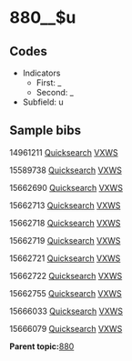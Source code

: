 # 880\_\_$u

## Codes

-   Indicators
    -   First: \_
    -   Second: \_
-   Subfield: u

## Sample bibs

14961211 [Quicksearch](https://search.library.yale.edu/catalog/14961211) [VXWS](http://prodorbis.library.yale.edu:7014/vxws/GetHoldingsService?bibId=14961211)

15589738 [Quicksearch](https://search.library.yale.edu/catalog/15589738) [VXWS](http://prodorbis.library.yale.edu:7014/vxws/GetHoldingsService?bibId=15589738)

15662690 [Quicksearch](https://search.library.yale.edu/catalog/15662690) [VXWS](http://prodorbis.library.yale.edu:7014/vxws/GetHoldingsService?bibId=15662690)

15662713 [Quicksearch](https://search.library.yale.edu/catalog/15662713) [VXWS](http://prodorbis.library.yale.edu:7014/vxws/GetHoldingsService?bibId=15662713)

15662718 [Quicksearch](https://search.library.yale.edu/catalog/15662718) [VXWS](http://prodorbis.library.yale.edu:7014/vxws/GetHoldingsService?bibId=15662718)

15662719 [Quicksearch](https://search.library.yale.edu/catalog/15662719) [VXWS](http://prodorbis.library.yale.edu:7014/vxws/GetHoldingsService?bibId=15662719)

15662721 [Quicksearch](https://search.library.yale.edu/catalog/15662721) [VXWS](http://prodorbis.library.yale.edu:7014/vxws/GetHoldingsService?bibId=15662721)

15662722 [Quicksearch](https://search.library.yale.edu/catalog/15662722) [VXWS](http://prodorbis.library.yale.edu:7014/vxws/GetHoldingsService?bibId=15662722)

15662755 [Quicksearch](https://search.library.yale.edu/catalog/15662755) [VXWS](http://prodorbis.library.yale.edu:7014/vxws/GetHoldingsService?bibId=15662755)

15666033 [Quicksearch](https://search.library.yale.edu/catalog/15666033) [VXWS](http://prodorbis.library.yale.edu:7014/vxws/GetHoldingsService?bibId=15666033)

15666079 [Quicksearch](https://search.library.yale.edu/catalog/15666079) [VXWS](http://prodorbis.library.yale.edu:7014/vxws/GetHoldingsService?bibId=15666079)

**Parent topic:**[880](../../tags/880/880.md)

